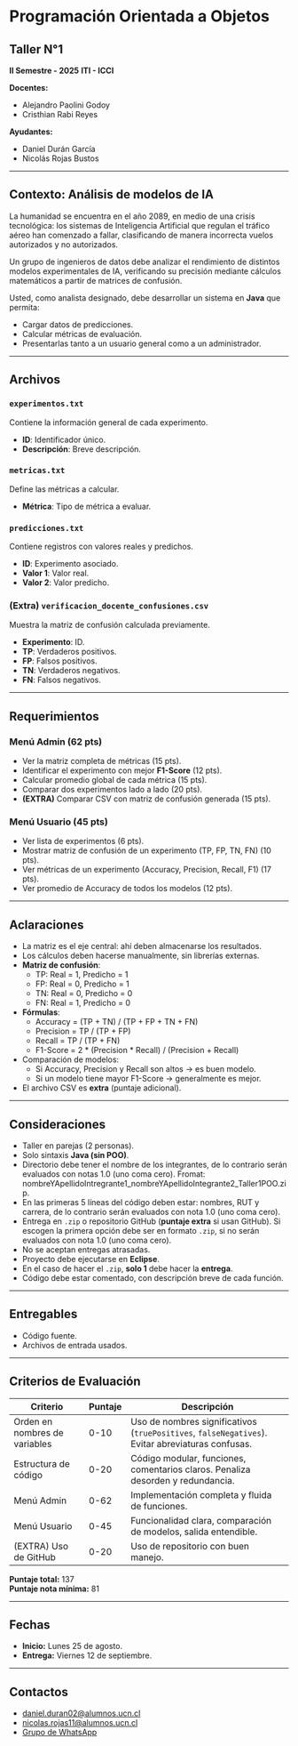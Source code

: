 # Programación Orientada a Objetos 
## Taller N°1
**II Semestre - 2025**
**ITI - ICCI**

**Docentes:**
- Alejandro Paolini Godoy
- Cristhian Rabi Reyes

**Ayudantes:**
- Daniel Durán García
- Nicolás Rojas Bustos

---

## Contexto: Análisis de modelos de IA
La humanidad se encuentra en el año 2089, en medio de una crisis tecnológica: los sistemas de Inteligencia Artificial que regulan el tráfico aéreo han comenzado a fallar, clasificando de manera incorrecta vuelos autorizados y no autorizados.  

Un grupo de ingenieros de datos debe analizar el rendimiento de distintos modelos experimentales de IA, verificando su precisión mediante cálculos matemáticos a partir de matrices de confusión.  

Usted, como analista designado, debe desarrollar un sistema en **Java** que permita: 
- Cargar datos de predicciones.
- Calcular métricas de evaluación.
- Presentarlas tanto a un usuario general como a un administrador.

---

## Archivos
### `experimentos.txt`
Contiene la información general de cada experimento.
- **ID**: Identificador único.
- **Descripción**: Breve descripción.

### `metricas.txt`
Define las métricas a calcular.  
- **Métrica**: Tipo de métrica a evaluar.  

### `predicciones.txt`
Contiene registros con valores reales y predichos.  
- **ID**: Experimento asociado.  
- **Valor 1**: Valor real.  
- **Valor 2**: Valor predicho.

### (Extra) `verificacion_docente_confusiones.csv`  
Muestra la matriz de confusión calculada previamente.  
- **Experimento**: ID.  
- **TP**: Verdaderos positivos.  
- **FP**: Falsos positivos.  
- **TN**: Verdaderos negativos.  
- **FN**: Falsos negativos.   

---

## Requerimientos

### Menú Admin (62 pts)  
- Ver la matriz completa de métricas (15 pts).  
- Identificar el experimento con mejor **F1-Score** (12 pts).  
- Calcular promedio global de cada métrica (15 pts).  
- Comparar dos experimentos lado a lado (20 pts).  
- **(EXTRA)** Comparar CSV con matriz de confusión generada (15 pts).  

### Menú Usuario (45 pts)  
- Ver lista de experimentos (6 pts).  
- Mostrar matriz de confusión de un experimento (TP, FP, TN, FN) (10 pts).  
- Ver métricas de un experimento (Accuracy, Precision, Recall, F1) (17 pts).  
- Ver promedio de Accuracy de todos los modelos (12 pts).  

---

## Aclaraciones
- La matriz es el eje central: ahí deben almacenarse los resultados.  
- Los cálculos deben hacerse manualmente, sin librerías externas.  
- **Matriz de confusión**:  
  - TP: Real = 1, Predicho = 1  
  - FP: Real = 0, Predicho = 1  
  - TN: Real = 0, Predicho = 0  
  - FN: Real = 1, Predicho = 0  
- **Fórmulas**:  
  - Accuracy = (TP + TN) / (TP + FP + TN + FN)  
  - Precision = TP / (TP + FP)  
  - Recall = TP / (TP + FN)  
  - F1-Score = 2 * (Precision * Recall) / (Precision + Recall)  
- Comparación de modelos:  
  - Si Accuracy, Precision y Recall son altos → es buen modelo.  
  - Si un modelo tiene mayor F1-Score → generalmente es mejor.  
- El archivo CSV es **extra** (puntaje adicional).  

---

## Consideraciones
- Taller en parejas (2 personas).  
- Solo sintaxis **Java (sin POO)**.  
- Directorio debe tener el nombre de los integrantes, de lo contrario serán evaluados con notas 1.0 (uno coma cero). Fromat: nombreYApellidoIntregrante1_nombreYApellidoIntegrante2_Taller1POO.zip.  
- En las primeras 5 líneas del código deben estar: nombres, RUT y carrera, de lo contrario serán evaluados con nota 1.0 (uno coma cero).  
- Entrega en `.zip` o repositorio GitHub (**puntaje extra** si usan GitHub). Si escogen la primera opción debe ser en formato `.zip`, si no serán evaluados con nota 1.0 (uno coma cero).  
- No se aceptan entregas atrasadas.  
- Proyecto debe ejecutarse en **Eclipse**.  
- En el caso de hacer el `.zip`, **solo 1** debe hacer la **entrega**.
- Código debe estar comentado, con descripción breve de cada función.  

---

## Entregables
- Código fuente.  
- Archivos de entrada usados.  

---

## Criterios de Evaluación

| Criterio                   | Puntaje | Descripción |
|-----------------------------|---------|-------------|
| Orden en nombres de variables | 0-10  | Uso de nombres significativos (`truePositives`, `falseNegatives`). Evitar abreviaturas confusas. |
| Estructura de código        | 0-20   | Código modular, funciones, comentarios claros. Penaliza desorden y redundancia. |
| Menú Admin                  | 0-62   | Implementación completa y fluida de funciones. |
| Menú Usuario                | 0-45   | Funcionalidad clara, comparación de modelos, salida entendible. |
| (EXTRA) Uso de GitHub       | 0-20   | Uso de repositorio con buen manejo. |

**Puntaje total:** 137  
**Puntaje nota mínima:** 81  

---

## Fechas
- **Inicio:** Lunes 25 de agosto.  
- **Entrega:** Viernes 12 de septiembre.  

---

## Contactos
- daniel.duran02@alumnos.ucn.cl  
- nicolas.rojas11@alumnos.ucn.cl  
- [Grupo de WhatsApp](https://chat.whatsapp.com/GvnkfE5RUViJ0AgVtyusbs?mode=ac_t)  
